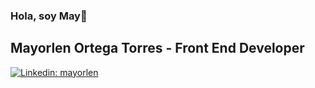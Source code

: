 ### Hola, soy May👋

## Mayorlen Ortega Torres - Front End Developer

[![Linkedin: mayorlen](https://img.shields.io/badge/-thaianebraga-blue?style=flat-square&logo=Linkedin&logoColor=white&link=linkedin.com/in/mayorlen)](linkedin.com/in/mayorlen)

